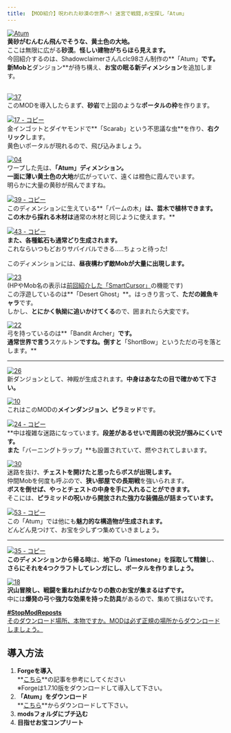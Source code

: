 ```yaml
---
title: 【MOD紹介】呪われた砂漠の世界へ! 迷宮で戦闘,お宝探し「Atum」
---
```


[![Atum](https://cdn-ak.f.st-hatena.com/images/fotolife/s/sasigume/20210208/20210208164856.png)](#e/6/e6d79717.png "Atum")  
**黄砂がむんむん飛んでそうな、黄土色の大地。**  
ここは無限に広がる**砂漠**。**怪しい建物がちらほら見えます。**  
今回紹介するのは、Shadowclaimerさん/Lclc98さん制作の**「Atum」**です。  
**新Mob**と**ダンジョン**が待ち構え、**お宝の眠る新ディメンション**を追加します。

   
[![37](https://cdn-ak.f.st-hatena.com/images/fotolife/s/sasigume/20210208/20210208180933.png)](#f/f/ffdb898b.png "37")  
このMODを導入したらまず、**砂岩**で上図のような**ポータルの枠**を作ります。

[![17 - コピー](https://cdn-ak.f.st-hatena.com/images/fotolife/s/sasigume/20210208/20210208135252.png)](#4/9/4916cbd0.png "17 - コピー")  
金インゴットとダイヤモンドで**「Scarab」という不思議な虫**を作り、**右クリック**します。  
黄色いポータルが現れるので、飛び込みましょう。

[![04](https://cdn-ak.f.st-hatena.com/images/fotolife/s/sasigume/20210208/20210208140651.png)](#5/5/55b5f2f9.png "04")  
ワープした先は、**「Atum」**ディメンション。  
一面に**薄い黄土色の大地**が広がっていて、遠くは橙色に霞んでいます。  
明らかに大量の黄砂が飛んでますね。

[![39 - コピー](https://cdn-ak.f.st-hatena.com/images/fotolife/s/sasigume/20210208/20210208151558.png)](#9/5/95490bad.png "39 - コピー")  
このディメンションに生えている**「パームの木」**は、苗木で植林できます。  
この木から採れる木材は**通常の木材と同じように使えます。**

[![43 - コピー](https://cdn-ak.f.st-hatena.com/images/fotolife/s/sasigume/20210208/20210208130934.png)](#1/8/183d9921.png "43 - コピー")  
**また、各種鉱石も通常どり生成されます。**  
これならいつもどおりサバイバルできる…..ちょっと待った!

このディメンションには、**昼夜構わず敵Mobが大量に出現します。**

[![23](https://cdn-ak.f.st-hatena.com/images/fotolife/s/sasigume/20210208/20210208125704.png)](#0/e/0e2b34f6.png "23")  
(HPやMob名の表示は[前回紹介した「SmartCursor」](./smart-cursor/ "【MOD紹介】ここまで見せちゃう!? MobのHP/ブロックの情報を何でも表示「SmartCursor」[Minecraft]")の機能です)  
この浮遊しているのは**「Desert Ghost」**。はっきり言って、**ただの雑魚キャラ**です。  
しかし、**とにかく執拗に追いかけてくる**ので、囲まれたら大変です。

[![22](https://cdn-ak.f.st-hatena.com/images/fotolife/s/sasigume/20210208/20210208150836.png)](#8/e/8e368a37.png "22")  
弓を持っているのは**「Bandit Archer」**です。  
通常世界で言う**スケルトン**ですね。倒すと**「ShortBow」というただの弓を落とします。**

---

[![26](https://cdn-ak.f.st-hatena.com/images/fotolife/s/sasigume/20210208/20210208154134.png)](#a/e/ae44dade.png "26")  
新ダンジョンとして、神殿が生成されます。**中身はあなたの目で確かめて下さい。**

[![10](https://cdn-ak.f.st-hatena.com/images/fotolife/s/sasigume/20210208/20210208130956.png)](#1/8/18914898.png "10")  
これはこのMODの**メインダンジョン、ピラミッド**です。

[![24 - コピー](https://cdn-ak.f.st-hatena.com/images/fotolife/s/sasigume/20210208/20210208144220.png)](#7/6/760e692b.png "24 - コピー")  
**中は複雑な迷路になっています。**段差があるせいで周囲の状況が掴みにくいです。  
また**「バーニングトラップ」**も設置されていて、燃やされてしまいます。

[![30](https://cdn-ak.f.st-hatena.com/images/fotolife/s/sasigume/20210208/20210208154206.png)](#a/e/aed014bc.png "30")  
迷路を抜け、**チェストを開けたと思ったらボスが出現します。**  
仲間Mobを何度も呼ぶので、**狭い部屋での長期戦**を強いられます。  
**ボスを倒せば、やっとチェストの中身を手に入れることができます。**  
そこには、**ピラミッドの呪いから開放された強力な装備品が詰まっています。**

[![53 - コピー](https://cdn-ak.f.st-hatena.com/images/fotolife/s/sasigume/20210208/20210208152223.png)](#9/c/9c9341f5.png "53 - コピー")  
この「Atum」では他にも**魅力的な構造物が生成されます。**  
どんどん見つけて、お宝を少しずつ集めていきましょう。

---

[![35 - コピー](https://cdn-ak.f.st-hatena.com/images/fotolife/s/sasigume/20210208/20210208164828.png)](#e/6/e65f8e13.png "35 - コピー")  
**このディメンションから帰る時**は、**地下の「Limestone」を採取して精錬**し、  
**さらにそれを4つクラフトしてレンガにし、ポータルを作りましょう。**

[![18](https://cdn-ak.f.st-hatena.com/images/fotolife/s/sasigume/20210208/20210208155100.png)](#b/7/b73f1bd7.png "18")  
**沢山冒険し、戦闘を重ねればかなりの数のお宝が集まるはずです。**  
中には**爆発の弓**や**強力な効果を持った防具**があるので、集めて損はないです。

[**#StopModReposts**  
そのダウンロード場所、本物ですか。MODは必ず正規の場所からダウンロードしましょう。](https://www.napoan.com/stop-mod-reposts/)

## 導入方法 

1.  **Forgeを導入**  
    **[こちら](/minecraft-je/howto/install-forge/)**の記事を参考にしてください  
    ※Forgeは1.7.10版をダウンロードして導入して下さい。
2.  **「Atum」をダウンロード**  
    **[こちら](http://www.minecraftforum.net/forums/mapping-and-modding/minecraft-mods/1288464-atum-journey-into-the-sands "「Atum」のダウンロード")**からダウンロードして下さい。
3.  **modsフォルダにブチ込む** 
4.  **目指せお宝コンプリート**
